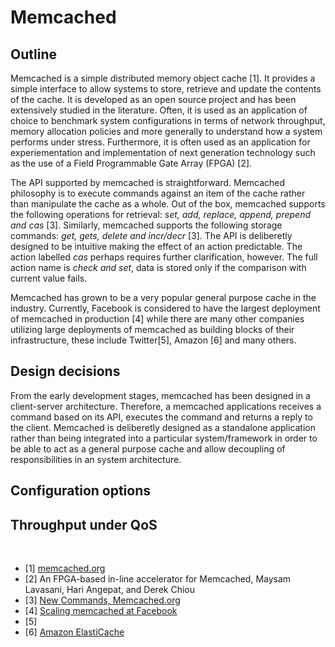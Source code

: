 # Memcached

## Outline
Memcached is a simple distributed memory object cache [1]. It provides a simple interface to allow systems to store, retrieve and update the contents of the cache. It is developed as an open source project and has been extensively studied in the literature. Often, it is used as an application of choice to benchmark system configurations in terms of network throughput, memory allocation policies and more generally to understand how a system performs under stress. Furthermore, it is often used as an application for experiementation and implementation of next generation technology such as the use of a Field Programmable Gate Array (FPGA) [2].

The API supported by memcached is straightforward. Memcached philosophy is to execute commands against an item of the cache rather than manipulate the cache as a whole. Out of the box, memcached supports the following operations for retrieval: *set, add, replace, append, prepend and cas* [3]. Similarly, memcached supports the following storage commands: *get, gets, delete and incr/decr* [3]. The API is deliberetly designed to be intuitive making the effect of an action predictable. The action labelled *cas* perhaps requires further clarification, however. The full action name is *check and set*, data is stored only if the comparison with current value fails.

Memcached has grown to be a very popular general purpose cache in the industry. Currently, Facebook is considered to have the largest deployment of memcached in production [4] while there are many other companies utilizing large deployments of memcached as building blocks of their infrastructure, these include Twitter[5], Amazon [6] and many others. 

## Design decisions
From the early development stages, memcached has been designed in a client-server architecture. Therefore, a memcached applications receives a command based on its API, executes the command and returns a reply to the client. Memcached is deliberetly designed as a standalone application rather than being integrated into a particular system/framework in order to be able to act as a general purpose cache and allow decoupling of responsibilities in an system architecture.

## Configuration options

## Throughput under QoS
 

* [1] [memcached.org](http://memcached.org/)
* [2] An FPGA-based in-line accelerator for Memcached, Maysam Lavasani, Hari Angepat, and Derek Chiou
* [3] [New Commands, Memcached.org](https://code.google.com/p/memcached/wiki/NewCommands)
* [4] [Scaling memcached at Facebook](https://www.facebook.com/notes/facebook-engineering/scaling-memcached-at-facebook/39391378919/)
* [5] 
* [6] [Amazon ElastiCache](http://aws.amazon.com/elasticache/)